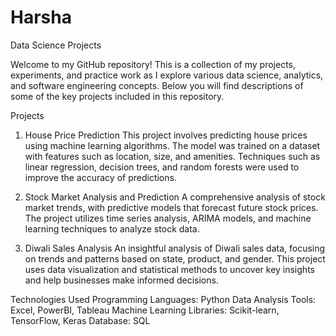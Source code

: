 # Harsha
Data Science Projects

Welcome to my GitHub repository! This is a collection of my projects, experiments, and practice work as I explore various data science, analytics, and software engineering concepts. Below you will find descriptions of some of the key projects included in this repository.

Projects
1. House Price Prediction
This project involves predicting house prices using machine learning algorithms. The model was trained on a dataset with features such as location, size, and amenities. Techniques such as linear regression, decision trees, and random forests were used to improve the accuracy of predictions.

2. Stock Market Analysis and Prediction
A comprehensive analysis of stock market trends, with predictive models that forecast future stock prices. The project utilizes time series analysis, ARIMA models, and machine learning techniques to analyze stock data.

3. Diwali Sales Analysis
An insightful analysis of Diwali sales data, focusing on trends and patterns based on state, product, and gender. This project uses data visualization and statistical methods to uncover key insights and help businesses make informed decisions.

Technologies Used
Programming Languages: Python
Data Analysis Tools: Excel, PowerBI, Tableau
Machine Learning Libraries: Scikit-learn, TensorFlow, Keras
Database: SQL
